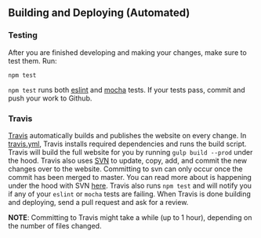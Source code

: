 ## Building and Deploying (Automated)

### Testing

After you are finished developing and making your changes, make sure to test them. Run:

	npm test

`npm test` runs both [eslint] and [mocha] tests. If your tests pass, commit and push your work to Github.

### Travis 

[Travis] automatically builds and publishes the website on every change. In [travis.yml](../.travis.yml), Travis  installs required dependencies and runs the build script. Travis will build the full website for you by running `gulp build --prod` under the hood. Travis also uses [SVN] to update, copy, add, and commit the new changes over to the website. Committing to svn can only occur once the commit has been merged to master. You can read more about is happening under the hood with SVN [here](deploying-the-website.md). Travis also runs `npm test` and will notify you if any of your `eslint` or `mocha` tests are failing. When Travis is done building and deploying, send a pull request and ask for a review.

**NOTE**: Committing to Travis might take a while (up to 1 hour), depending on the number of files changed.

[Travis]: https://travis-ci.org/
[eslint]: https://eslint.org/
[mocha]: https://mochajs.org/
[SVN]: http://svnbook.red-bean.com/en/1.7/svn.intro.quickstart.html